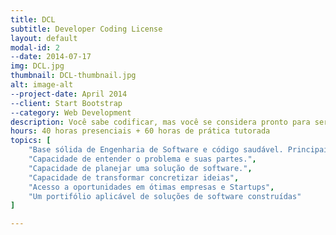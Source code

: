 ```yaml
---
title: DCL
subtitle: Developer Coding License
layout: default
modal-id: 2
--date: 2014-07-17
img: DCL.jpg
thumbnail: DCL-thumbnail.jpg
alt: image-alt
--project-date: April 2014
--client: Start Bootstrap
--category: Web Development
description: Você sabe codificar, mas você se considera pronto para ser responsável por um software? Você consegue levar da idéia a produção passando por caminhos que você desconhece? O objetivo deste curso é complementar seus conhecimentos com uma base sólida e prática de engenharia de software e código saudável. Entender como planejar e executar o desenvolvimento de uma solução de software. Por fim, como colocar no ar e manter sua operação.
hours: 40 horas presenciais + 60 horas de prática tutorada
topics: [
	"Base sólida de Engenharia de Software e código saudável. Principais patterns do mercado, SOLID, Testes dentre outros.", 
	"Capacidade de entender o problema e suas partes.", 
	"Capacidade de planejar uma solução de software.",
	"Capacidade de transformar concretizar ideias",
	"Acesso a oportunidades em ótimas empresas e Startups",
	"Um portifólio aplicável de soluções de software construídas"
]

---
```

